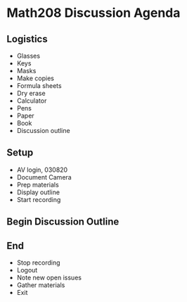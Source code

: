 # Math208 Discussion Agenda

## Logistics
* Glasses
* Keys
* Masks
* Make copies
* Formula sheets
* Dry erase
* Calculator
* Pens
* Paper
* Book
* Discussion outline

## Setup
* AV login, 030820
* Document Camera
* Prep materials
* Display outline
* Start recording

## Begin Discussion Outline

## End
* Stop recording
* Logout
* Note new open issues
* Gather materials
* Exit




